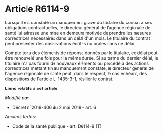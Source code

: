 # Article R6114-9

Lorsqu'il est constaté un manquement grave du titulaire du contrat à ses obligations contractuelles, le directeur général de
l'agence régionale de santé lui adresse une mise en demeure motivée de prendre les mesures correctrices nécessaires dans un
délai d'un mois. Le titulaire du contrat peut présenter des observations écrites ou orales dans ce délai.

Compte tenu des éléments de réponse donnés par le titulaire, ce délai peut être renouvelé une fois pour la même durée. Si au
terme du dernier délai, le titulaire n'a pas fourni de nouveaux éléments ou procédé à des actions correctrices mettant fin au
manquement constaté, le directeur général de l'agence régionale de santé peut, dans le respect, le cas échéant, des
dispositions de l'article L. 1435-3-1, résilier le contrat.

**Liens relatifs à cet article**

_Modifié par_:

  - Décret n°2019-406 du 2 mai 2019 - art. 6

_Anciens textes_:

  - Code de la santé publique - art. D6114-9 (T)
